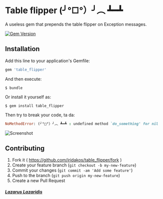 # Table flipper (╯°□°）╯︵ ┻━┻

A useless gem that prepends the table flipper on Exception messages.

[![Gem Version](https://badge.fury.io/rb/table_flipper.svg)](https://badge.fury.io/rb/table_flipper)

## Installation

Add this line to your application's Gemfile:

```ruby
gem 'table_flipper'
```

And then execute:

    $ bundle

Or install it yourself as:

    $ gem install table_flipper

Then try to break your code, ta da:

~~~~~ ruby
NoMethodError: (╯°□°）╯︵ ┻━┻ : undefined method `do_something' for nil:NilClass
~~~~~

![Screenshot](https://i.imgur.com/2XH8os0.png)

## Contributing

1. Fork it ( https://github.com/iridakos/table_flipper/fork )
2. Create your feature branch (`git checkout -b my-new-feature`)
3. Commit your changes (`git commit -am 'Add some feature'`)
4. Push to the branch (`git push origin my-new-feature`)
5. Create a new Pull Request

##### [**Lazarus Lazaridis**](http://www.arubystory.com)
